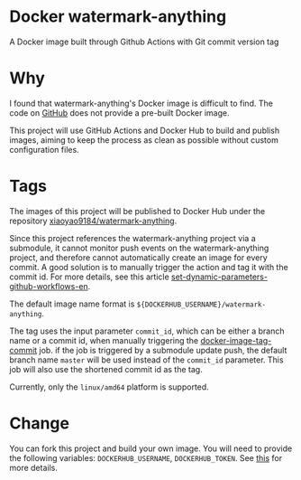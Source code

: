 # Docker watermark-anything

A Docker image built through Github Actions with Git commit version tag

# Why

I found that watermark-anything's Docker image is difficult to find.
The code on [GitHub](https://github.com/facebookresearch/watermark-anything) does not provide a pre-built Docker image.

This project will use GitHub Actions and Docker Hub to build and publish images,
aiming to keep the process as clean as possible without custom configuration files.

# Tags

The images of this project will be published to Docker Hub under the repository [xiaoyao9184/watermark-anything](https://hub.docker.com/r/xiaoyao9184/watermark-anything).

Since this project references the watermark-anything project via a submodule, it cannot monitor push events on the watermark-anything project, and therefore cannot automatically create an image for every commit.
A good solution is to manually trigger the action and tag it with the commit id. For more details, see this article [set-dynamic-parameters-github-workflows-en](https://damienaicheh.github.io/github/actions/2022/01/20/set-dynamic-parameters-github-workflows-en.html).

The default image name format is `${DOCKERHUB_USERNAME}/watermark-anything`.

The tag uses the input parameter `commit_id`,
which can be either a branch name or a commit id, 
when manually triggering the [docker-image-tag-commit](./.github/workflows/docker-image-tag-commit.yml) job.
if the job is triggered by a submodule update push,
the default branch name `master` will be used instead of the `commit_id` parameter.
This job will also use the shortened commit id as the tag.

Currently, only the `linux/amd64` platform is supported.

# Change

You can fork this project and build your own image. You will need to provide the following variables: `DOCKERHUB_USERNAME`, `DOCKERHUB_TOKEN`.
See [this](https://github.com/docker/login-action#docker-hub) for more details.
